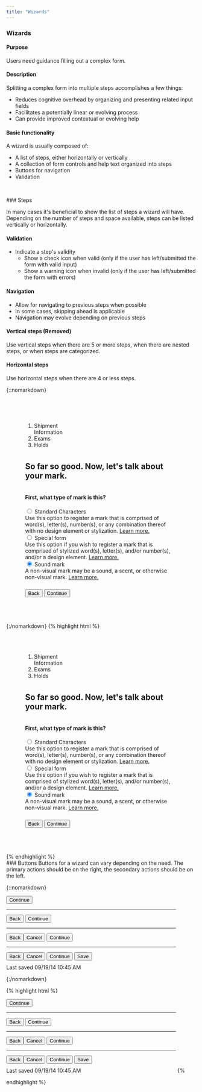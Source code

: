 ```yaml
---
title: "Wizards"
---
```


<div class="pl-pattern">
<h3>Wizards</h3>

#### Purpose
Users need guidance filling out a complex form.

#### Description
Splitting a complex form into multiple steps accomplishes a few things:

- Reduces cognitive overhead by organizing and presenting related input fields
- Facilitates a potentially linear or evolving process
- Can provide improved contextual or evolving help 

#### Basic functionality
A wizard is usually composed of:

- A list of steps, either horizontally or vertically
- A collection of form controls and help text organized into steps
- Buttons for navigation
- Validation

&nbsp;

</div>

<div class="pl-pattern">
### Steps

In many cases it's beneficial to show the list of steps a wizard will have. Depending on the number of steps and space available, steps can be listed vertically or horizontally.

#### Validation
- Indicate a step's validity
  - Show a check icon when valid (only if the user has left/submitted the form with valid input)
  - Show a warning icon when invalid (only if the user has left/submitted the form with errors)

#### Navigation
- Allow for navigating to previous steps when possible
- In some cases, skipping ahead is applicable
- Navigation may evolve depending on previous steps

#### Vertical steps (Removed)
Use vertical steps when there are 5 or more steps, when there are nested steps, or when steps are categorized.

#### Horizontal steps
Use horizontal steps when there are 4 or less steps.


{::nomarkdown}
<div class="pl-preview">
<div class="">
    <div class="" style="max-width: 700px; margin-auto;">
        <div style="padding: 50px; overflow: auto; position: relative;">
            <ol class="nav-steps">
                <li  style="width:33.3%">
                    <span>Shipment Information</span>
                </li>
                <li class="active" style="width:33.3%">
                    <span>Exams</span>
                </li>
                <li class="" style="width:33.3%">
                    <span>Holds</span>
                </li>
            </ol>
            <h2 style="margin: 36px 0;" class="text-center">So far so good. Now, let's talk about your mark.</h2>
            <h4>First, what type of mark is this?</h4>
            <div style="margin: 18px 0;">
                <form class="" role="form">
                    <div class="form-group">
                         <div class="radio">
                              <label class="mdl-radio mdl-js-radio mdl-js-ripple-effect">
                                <input type="radio" class="mdl-radio__button" name="optionsRadios" id="optionsRadios1" value="option1" checked>
                                <span class="mdl-radio__label">Standard Characters
                                    <div class="text-muted">Use this option to register a mark that is comprised of word(s), letter(s), number(s), or any combination thereof with no design element or stylization. <a href="#">Learn more.</a></div>                                
                                </span>
                              </label>
                        </div>
                         <div class="radio">
                              <label class="mdl-radio mdl-js-radio mdl-js-ripple-effect">
                                <input type="radio" class="mdl-radio__button" name="optionsRadios" id="optionsRadios1" value="option1" checked>
                                <span class="mdl-radio__label">Special form
                                    <div class="text-muted">Use this option if you wish to register a mark that is comprised of stylized word(s), letter(s), and/or number(s), and/or a design element. <a href="#">Learn more.</a></div>                                
                                </span>
                              </label>
                        </div>
                         <div class="radio">
                              <label class="mdl-radio mdl-js-radio mdl-js-ripple-effect">
                                <input type="radio" class="mdl-radio__button" name="optionsRadios" id="optionsRadios1" value="option1" checked>
                                <span class="mdl-radio__label">Sound mark 
                                    <div class="text-muted">A non-visual mark may be a sound, a scent, or otherwise non-visual mark. <a href="#">Learn more.</a></div>
                                </span>
                              </label>
                        </div>
                    </div>
                </form>
                <div class="text-right" style="margin-top: 24px;">
                    <button class="btn btn-default pull-left">Back</button>
                    <button class="btn btn-primary">Continue</button>
                </div>
            </div>
        </div>
    </div>
</div>
</div>
{:/nomarkdown}
{% highlight html %}
<div class="">
    <div class="" style="max-width: 700px; margin-auto;">
        <div style="padding: 50px; overflow: auto; position: relative;">
            <ol class="nav-steps">
                <li  style="width:33.3%">
                    <span>Shipment Information</span>
                </li>
                <li class="active" style="width:33.3%">
                    <span>Exams</span>
                </li>
                <li class="" style="width:33.3%">
                    <span>Holds</span>
                </li>
            </ol>
            <h2 style="margin: 36px 0;" class="text-center">So far so good. Now, let's talk about your mark.</h2>
            <h4>First, what type of mark is this?</h4>
            <div style="margin: 18px 0;">
                <form class="" role="form">
                    <div class="form-group">
                         <div class="radio">
                              <label class="mdl-radio mdl-js-radio mdl-js-ripple-effect">
                                <input type="radio" class="mdl-radio__button" name="optionsRadios" id="optionsRadios1" value="option1" checked>
                                <span class="mdl-radio__label">Standard Characters
                                    <div class="text-muted">Use this option to register a mark that is comprised of word(s), letter(s), number(s), or any combination thereof with no design element or stylization. <a href="#">Learn more.</a></div>                                
                                </span>
                              </label>
                        </div>
                         <div class="radio">
                              <label class="mdl-radio mdl-js-radio mdl-js-ripple-effect">
                                <input type="radio" class="mdl-radio__button" name="optionsRadios" id="optionsRadios1" value="option1" checked>
                                <span class="mdl-radio__label">Special form
                                    <div class="text-muted">Use this option if you wish to register a mark that is comprised of stylized word(s), letter(s), and/or number(s), and/or a design element. <a href="#">Learn more.</a></div>                                
                                </span>
                              </label>
                        </div>
                         <div class="radio">
                              <label class="mdl-radio mdl-js-radio mdl-js-ripple-effect">
                                <input type="radio" class="mdl-radio__button" name="optionsRadios" id="optionsRadios1" value="option1" checked>
                                <span class="mdl-radio__label">Sound mark 
                                    <div class="text-muted">A non-visual mark may be a sound, a scent, or otherwise non-visual mark. <a href="#">Learn more.</a></div>
                                </span>
                              </label>
                        </div>
                    </div>
                </form>
                <div class="text-right" style="margin-top: 24px;">
                    <button class="btn btn-default pull-left">Back</button>
                    <button class="btn btn-primary">Continue</button>
                </div>
            </div>
        </div>
    </div>
</div>
{% endhighlight %}
</div>

<div class="pl-pattern">
### Buttons
Buttons for a wizard can vary depending on the need. The primary actions should be on the right, the secondary actions should be on the left.

{::nomarkdown}
<div class="pl-preview">
<div style="max-width: 450px; display: inline-block; width: 100%;">
    <div class="btn-toolbar">
        <button class="btn btn-primary pull-right">Continue</button>
    </div>
    <hr>
    <div class="btn-toolbar">
        <button class="btn btn-default">Back</button>
        <button class="btn btn-primary pull-right">Continue</button>
    </div>
    <hr>
    <div class="btn-toolbar">
        <button class="btn btn-default">Back</button><button class="btn btn-default">Cancel</button>
        <button class="btn btn-primary pull-right">Continue</button>
    </div>
    <hr>
    <div class="btn-toolbar">
        <button class="btn btn-default">Back</button><button class="btn btn-default">Cancel</button>
        <button class="btn btn-primary pull-right">Continue</button>
        <button class="btn btn-default pull-right">Save</button>
    </div>
    <p style="margin-top: 10px;" class="pull-right text-muted"> Last saved 09/19/14 10:45 AM</p>
</div>
</div>
{:/nomarkdown}

{% highlight html %}
<div style="max-width: 450px; display: inline-block; width: 100%;">
    <div class="btn-toolbar">
        <button class="btn btn-primary pull-right">Continue</button>
    </div>
    <hr>
    <div class="btn-toolbar">
        <button class="btn btn-default">Back</button>
        <button class="btn btn-primary pull-right">Continue</button>
    </div>
    <hr>
    <div class="btn-toolbar">
        <button class="btn btn-default">Back</button><button class="btn btn-default">Cancel</button>
        <button class="btn btn-primary pull-right">Continue</button>
    </div>
    <hr>
    <div class="btn-toolbar">
        <button class="btn btn-default">Back</button><button class="btn btn-default">Cancel</button>
        <button class="btn btn-primary pull-right">Continue</button>
        <button class="btn btn-default pull-right">Save</button>
    </div>
    <p style="margin-top: 10px;" class="pull-right text-muted"> Last saved 09/19/14 10:45 AM</p>
</div>
{% endhighlight %}
</div>
